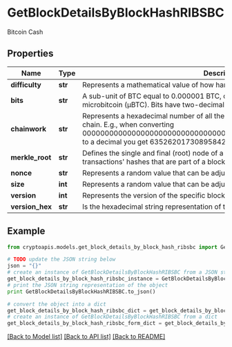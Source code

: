 # GetBlockDetailsByBlockHashRIBSBC

Bitcoin Cash

## Properties
Name | Type | Description | Notes
------------ | ------------- | ------------- | -------------
**difficulty** | **str** | Represents a mathematical value of how hard it is to find a valid hash for this block. | 
**bits** | **str** | A sub-unit of BTC equal to 0.000001 BTC, or 100 Satoshi, and is the same as microbitcoin (μBTC). Bits have two-decimal precision. | 
**chainwork** | **str** | Represents a hexadecimal number of all the hashes necessary to produce the current chain. E.g., when converting 0000000000000000000000000000000000000000000086859f7a841475b236fd to a decimal you get 635262017308958427068157 hashes, or 635262 exahashes. | 
**merkle_root** | **str** | Defines the single and final (root) node of a Merkle tree. It is the combined hash of all transactions&#39; hashes that are part of a blockchain block. | 
**nonce** | **str** | Represents a random value that can be adjusted to satisfy the Proof of Work. | 
**size** | **int** | Represents a random value that can be adjusted to satisfy the Proof of Work. | 
**version** | **int** | Represents the version of the specific block on the blockchain. | 
**version_hex** | **str** | Is the hexadecimal string representation of the block&#39;s version. | 

## Example

```python
from cryptoapis.models.get_block_details_by_block_hash_ribsbc import GetBlockDetailsByBlockHashRIBSBC

# TODO update the JSON string below
json = "{}"
# create an instance of GetBlockDetailsByBlockHashRIBSBC from a JSON string
get_block_details_by_block_hash_ribsbc_instance = GetBlockDetailsByBlockHashRIBSBC.from_json(json)
# print the JSON string representation of the object
print GetBlockDetailsByBlockHashRIBSBC.to_json()

# convert the object into a dict
get_block_details_by_block_hash_ribsbc_dict = get_block_details_by_block_hash_ribsbc_instance.to_dict()
# create an instance of GetBlockDetailsByBlockHashRIBSBC from a dict
get_block_details_by_block_hash_ribsbc_form_dict = get_block_details_by_block_hash_ribsbc.from_dict(get_block_details_by_block_hash_ribsbc_dict)
```
[[Back to Model list]](../README.md#documentation-for-models) [[Back to API list]](../README.md#documentation-for-api-endpoints) [[Back to README]](../README.md)


